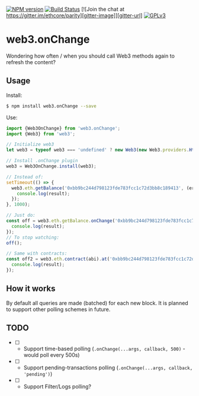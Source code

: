 [![NPM version][npm-image]][npm-url] 
[![Build Status][travis-image]][travis-url]
[![Join the chat at https://gitter.im/ethcore/parity][gitter-image]][gitter-url]
[![GPLv3][license-image]][license-url]

[npm-image]: https://badge.fury.io/js/web3.onChange.png
[npm-url]: https://npmjs.org/package/web3.onChange
[travis-image]: https://travis-ci.org/tomusdrw/web3.onChange.svg?branch=master
[travis-url]: https://travis-ci.org/tomusdrw/web3.onChange
[gitter-image]: https://badges.gitter.im/Join%20Chat.svg
[gitter-url]: https://gitter.im/ethcore/parity?utm_source=badge&utm_medium=badge&utm_campaign=pr-badge&utm_content=badge
[license-image]: https://img.shields.io/badge/license-GPL%20v3-green.svg
[license-url]: http://www.gnu.org/licenses/gpl-3.0.en.html

# web3.onChange

Wondering how often / when you should call Web3 methods again to refresh the content?


## Usage

Install:

```bash
$ npm install web3.onChange --save
```

Use:

```javascript
import {Web3OnChange} from 'web3.onChange';
import {Web3} from 'web3';

// Initialize web3
let web3 = typeof web3 === 'undefined' ? new Web3(new Web3.providers.HttpProvider('http://localhost:8545')) : web3;

// Install .onChange plugin
web3 = Web3OnChange.install(web3);

// Instead of:
setTimeout(() => {
  web3.eth.getBalance('0xbb9bc244d798123fde783fcc1c72d3bb8c189413', (err, result) => {
    console.log(result);
  });
}, 1000);

// Just do:
const off = web3.eth.getBalance.onChange('0xbb9bc244d798123fde783fcc1c72d3bb8c189413', (err, result) => {
  console.log(result);
});
// To stop watching:
off();

// Same with contracts:
const off2 = web3.eth.contract(abi).at('0xbb9bc244d798123fde783fcc1c72d3bb8c189413').balance.onChange((err, result) => {
  console.log(result);
});
```


## How it works

By default all queries are made (batched) for each new block. It is planned to support other polling schemes in future.

## TODO
- [ ] - Support time-based polling (`.onChange(...args, callback, 500)` - would poll every 500s)
- [ ] - Support pending-transactions polling (`.onChange(...args, callback, 'pending')`)
- [ ] - Support Filter/Logs polling?
